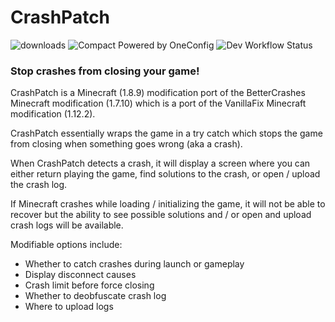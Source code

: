 # CrashPatch

<a href="https://github.com/W-OVERFLOW/CrashPatch/releases" target="_blank"></a>
<img alt="downloads" src="https://img.shields.io/github/downloads/W-OVERFLOW/CrashPatch/total?color=F5C400&style=for-the-badge" /> 
![Compact Powered by OneConfig](https://polyfrost.org/img/compact_vector.svg)
![Dev Workflow Status](https://img.shields.io/github/v/release/Polyfrost/CrashPatch.svg?style=for-the-badge&color=1452cc&label=release)

### Stop crashes from closing your game!

CrashPatch is a Minecraft (1.8.9) modification port of the BetterCrashes Minecraft modification (1.7.10) which is a port of the VanillaFix Minecraft modification (1.12.2).

CrashPatch essentially wraps the game in a try catch which stops the game from closing when something goes wrong (aka a crash).

When CrashPatch detects a crash, it will display a screen where you can either return playing the game, find solutions to the crash, or open / upload the crash log.

If Minecraft crashes while loading / initializing the game, it will not be able to recover but the ability to see possible solutions and / or open and upload crash logs will be available.

Modifiable options include:
- Whether to catch crashes during launch or gameplay
- Display disconnect causes
- Crash limit before force closing
- Whether to deobfuscate crash log
- Where to upload logs
